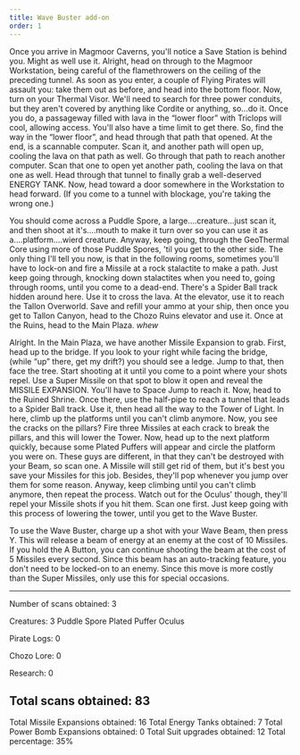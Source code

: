 ```yaml
---
title: Wave Buster add-on
order: 1
---
```




Once you arrive in Magmoor Caverns, you'll notice a Save Station is behind you.
Might as well use it. Alright, head on through to the Magmoor Workstation,
being careful of the flamethrowers on the ceiling of the preceding tunnel. As
soon as you enter, a couple of Flying Pirates will assault you: take them out
as before, and head into the bottom floor. Now, turn on your Thermal Visor.
We'll need to search for three power conduits, but they aren't covered by
anything like Cordite or anything, so...do it. Once you do, a passageway filled
with lava in the “lower floor” with Triclops will cool, allowing access. You'll
also have a time limit to get there. So, find the way in the “lower floor”, and
head through that path that opened. At the end, is a scannable computer. Scan
it, and another path will open up, cooling the lava on that path as well. Go
through that path to reach another computer. Scan that one to open yet another
path, cooling the lava on that one as well. Head through that tunnel to finally
grab a well-deserved ENERGY TANK. Now, head toward a door somewhere in the
Workstation to head forward. (If you come to a tunnel with blockage, you're
taking the wrong one.)

You should come across a Puddle Spore, a large....creature...just scan it, and
then shoot at it's....mouth to make it turn over so you can use it as
a....platform....wierd creature. Anyway, keep going, through the GeoThermal
Core using more of those Puddle Spores, 'til you get to the other side. The
only thing I'll tell you now, is that in the following rooms, sometimes you'll
have to lock-on and fire a Missile at a rock stalactite to make a path. Just
keep going through, knocking down stalactites when you need to, going through
rooms, until you come to a dead-end. There's a Spider Ball track hidden around
here. Use it to cross the lava. At the elevator, use it to reach the Tallon
Overworld. Save and refill your ammo at your ship, then once you get to Tallon
Canyon, head to the Chozo Ruins elevator and use it. Once at the Ruins, head to
the Main Plaza. *whew*

Alright. In the Main Plaza, we have another Missile Expansion to grab. First,
head up to the bridge. If you look to your right while facing the bridge,
(while “up” there, get my drift?) you should see a ledge. Jump to that, then
face the tree. Start shooting at it until you come to a point where your shots
repel. Use a Super Missile on that spot to blow it open and reveal the
MISSILE EXPANSION. You'll have to Space Jump to reach it. Now, head to the
Ruined Shrine. Once there, use the half-pipe to reach a tunnel that leads to a
Spider Ball track. Use it, then head all the way to the Tower of Light. In
here, climb up the platforms until you can't climb anymore. Now, you see the
cracks on the pillars? Fire three Missiles at each crack to break the pillars,
and this will lower the Tower. Now, head up to the next platform quickly,
because some Plated Puffers will appear and circle the platform you were on.
These guys are different, in that they can't be destroyed with your Beam, so
scan one. A Missile will still get rid of them, but it's best you save your
Missiles for this job. Besides, they'll pop whenever you jump over them
for some reason. Anyway, keep climbing until you can't climb anymore, then
repeat the process. Watch out for the Oculus' though, they'll repel your
Missile shots if you hit them. Scan one first. Just keep going with this
process of lowering the tower, until you get to the Wave Buster.

To use the Wave Buster, charge up a shot with your Wave Beam, then press Y.
This will release a beam of energy at an enemy at the cost of 10 Missiles. If
you hold the A Button, you can continue shooting the beam at the cost of 5
Missiles every second. Since this beam has an auto-tracking feature, you don't
need to be locked-on to an enemy. Since this move is more costly than the Super
Missiles, only use this for special occasions.

-------------------------
Number of scans obtained: 3

Creatures: 3
Puddle Spore
Plated Puffer
Oculus

Pirate Logs: 0

Chozo Lore: 0

Research: 0

Total scans obtained: 83
-------------------------

Total Missile Expansions obtained: 16
Total Energy Tanks obtained: 7
Total Power Bomb Expansions obtained: 0
Total Suit upgrades obtained: 12
Total percentage: 35%


